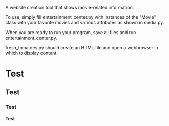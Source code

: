 A website creation tool that shows movie-related information.

To use, simply fill entertainment_center.py with instances of the "Movie" class with your favorite movies and various attributes as shown in media.py.

When you are ready to run your program, save all files and run entertainment_center.py.

fresh_tomatoes.py should create an HTML file and open a webbrowser in which to display content.

# Test
## Test
### Test
#### Test
